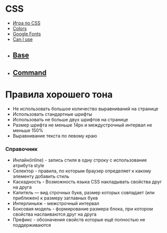 # CSS

<ul>
<li><a href="https://flukeout.github.io/">Игра по CSS</a></li>
<li><a href="https://htmlcolorcodes.com/">Colors</a></li>
<li><a href="https://fonts.google.com/">Google Fonts</a></li>
<li><a href="https://caniuse.com/">Can I use</a></li>
</ul>  

<ul>
    <li><h2><a href = "/CSS/base/">Base</a></h2></li>
    <li><h2><a href = "/CSS/command/">Command</a></h2></li>
</ul>

# Правила хорошего тона
<ul>
<li>Не использовать большое количество выравниваний на странице</li>
<li>Использовать стандартные шрифты</li>
<li>Использовать не больше двух шрифтов на странице</li>
<li>Размер шрифта не меньше 14px и междустрочный интервал не меньше 150%</li>
<li>Выравнивание текста по левому краю</li>
</ul>

### Справочник
<ul>
    <li>Инлайн(inline) - запись стиля в одну строку с использование атрибута style</li>
    <li>Селектор - правила, по которым браузер определяет к какому элементу добавить стиль</li>
    <li>Каскадность - Возможность языка CSS накладывать свойства друг на друга</li>
    <li>Капитель — вид строчных букв, размер которых совпадает (или приближен) к размеру заглавных букв</li>
    <li>Интерлиньяж - межстрочный интервал</li>
    <li>Боксовая модель - формирование размера блока, при котором свойства наслаиваются друг на друга</li>
    <li>Префикс - обозначения свойств которые ещё полностью не поддерживаются</li>
</ul>